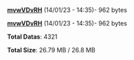 [**mvwVDvRH**](/data/mvwVDvRH.txt) (14/01/23 - 14:35)- 962 bytes

[**mvwVDvRH**](/data/mvwVDvRH.txt) (14/01/23 - 14:35)- 962 bytes

**Total Datas**: 4321

**Total Size**: 26.79 MB / 26.8 MB